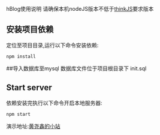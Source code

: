 
hBlog使用说明
请确保本机nodeJS版本不低于[thinkJS](http://thinkjs.org)要求版本
## 安装项目依赖
定位至项目目录,运行以下命令安装依赖:
```
npm install
```
##导入数据库至mysql
数据库文件位于项目根目录下 init.sql
## Start server
依赖安装完执行以下命令开启本地服务器:
```
npm start
```

演示地址:[黄尧鑫的小站](http://huangyaoxin.com)
